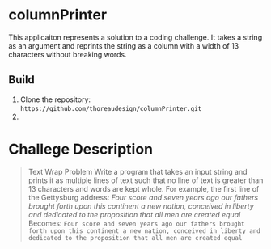 # columnPrinter
This applicaiton represents a solution to a coding challenge. It takes a string as an argument and reprints the string as a column with a width of 13 characters without breaking words. 
## Build
1. Clone the repository: `https://github.com/thoreaudesign/columnPrinter.git`
1. 
# Challege Description
> Text Wrap Problem
> Write a program that takes an input string and prints it as multiple lines of text such that no line of text is greater than 13 characters and words are kept whole.
> For example, the first line of the Gettysburg address:
> *Four score and seven years ago our fathers brought forth upon this continent a new nation,
> conceived in liberty and dedicated to the proposition that all men are created equal*
> Becomes:
`Four score
and seven
years ago
our fathers
brought
forth upon
this
continent a
new nation,
conceived in
liberty and
dedicated to
the
proposition
that all men
are created
equal`
